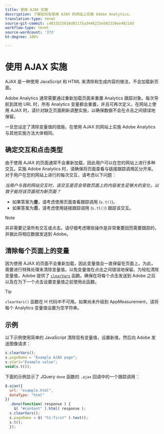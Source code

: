 ```yaml
---
title: 使用 AJAX 实施
description: 了解如何在使用 AJAX 的网站上实施 Adobe Analytics。
translation-type: tm+mt
source-git-commit: c4833525816d81175a3446215eb92310ee4021dd
workflow-type: tm+mt
source-wordcount: '373'
ht-degree: 100%

---
```



# 使用 AJAX 实施

AJAX 是一种使用 JavaScript 和 HTML 来清除和生成内容的做法，不会加载新页面。

Adobe Analytics 通常需要通过重新加载页面来重置 Analytics 跟踪对象。每次导航到其他 URL 时，所有 Analytics 变量都会重置，并且可再次定义。在网站上使用 AJAX 时，请针对缺乏页面刷新调整实施，以确保数据不会在点击之间错误地保留。

一旦您设定了清除变量值的措施，在使用 AJAX 的网站上实施 Adobe Analytics 与其他实施方法大体相同。

## 确定交互和点击类型

由于使用 AJAX 的页面通常不会重新加载，因此用户可以在您的网站上进行多种交互。实施 Adobe Analytics 时，请确保将页面查看与链接跟踪调用区分开来。对于用户在您的网站上进行的每次交互，请考虑以下问题：

*当用户与我的网站交互时，该交互是否会导致页面上的内容发生足够大的变化，以致于能将该页面视为新页面？*

* 如果答案为&#x200B;**是**，请考虑使用页面查看跟踪调用 (`s.t()`)。
* 如果答案为&#x200B;**否**，请考虑使用链接跟踪调用 (`s.tl()`) 跟踪该交互。

>[!NOTE]
>
> 并非需要记录所有交互或点击。请仔细考虑哪些操作是非常重要因而需要跟踪的，并据此将相应数据发送到 Adobe。

## 清除每个页面上的变量

因为使用 AJAX 的页面不会重新加载，因此变量值会一直保留在页面上。为此，需要进行特殊处理来清除变量值，以免变量值在点击之间错误地保留。为轻松清除变量值，Adobe 提供了 [`clearVars`](../vars/functions/clearvars.md) 函数。确保在将每个点击发送到 Adobe 之后以及在为下一个点击设置变量值之前使用此函数。

>[!TIP]
>
> `clearVars()` 函数在 H 代码中不可用。如果尚未升级到 AppMeasurement，请将每个 Analytics 变量值设置为空字符串。

## 示例

以下示例使用简单的 JavaScript 清除现有变量值，设置新值，然后向 Adobe 发送图像请求：

```js
s.clearVars();
s.pageName = "Example AJAX page";
s.eVar1="Example value";
void(s.t());
```

下面的示例显示了 JQuery `done` 函数的 `.ajax` 回调中的一个跟踪调用：

```js
$.ajax({
  url: "example.html",
  dataType: "html"
})
  .done(function( response ) {
    $( "#content" ).html( response );
  s.clearVars();
  s.pageName = $( "h1:first" ).text();
  s.t();
  });
```
